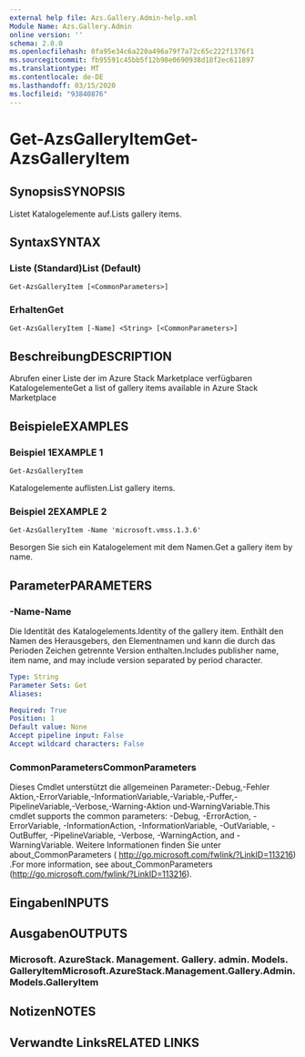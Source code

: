```yaml
---
external help file: Azs.Gallery.Admin-help.xml
Module Name: Azs.Gallery.Admin
online version: ''
schema: 2.0.0
ms.openlocfilehash: 0fa95e34c6a220a496a79f7a72c65c222f1376f1
ms.sourcegitcommit: fb95591c45bb5f12b98e0690938d18f2ec611897
ms.translationtype: MT
ms.contentlocale: de-DE
ms.lasthandoff: 03/15/2020
ms.locfileid: "93840876"
---
```

# <span data-ttu-id="d9580-101">Get-AzsGalleryItem</span><span class="sxs-lookup"><span data-stu-id="d9580-101">Get-AzsGalleryItem</span></span>

## <span data-ttu-id="d9580-102">Synopsis</span><span class="sxs-lookup"><span data-stu-id="d9580-102">SYNOPSIS</span></span>
<span data-ttu-id="d9580-103">Listet Katalogelemente auf.</span><span class="sxs-lookup"><span data-stu-id="d9580-103">Lists gallery items.</span></span>

## <span data-ttu-id="d9580-104">Syntax</span><span class="sxs-lookup"><span data-stu-id="d9580-104">SYNTAX</span></span>

### <span data-ttu-id="d9580-105">Liste (Standard)</span><span class="sxs-lookup"><span data-stu-id="d9580-105">List (Default)</span></span>
```
Get-AzsGalleryItem [<CommonParameters>]
```

### <span data-ttu-id="d9580-106">Erhalten</span><span class="sxs-lookup"><span data-stu-id="d9580-106">Get</span></span>
```
Get-AzsGalleryItem [-Name] <String> [<CommonParameters>]
```

## <span data-ttu-id="d9580-107">Beschreibung</span><span class="sxs-lookup"><span data-stu-id="d9580-107">DESCRIPTION</span></span>
<span data-ttu-id="d9580-108">Abrufen einer Liste der im Azure Stack Marketplace verfügbaren Katalogelemente</span><span class="sxs-lookup"><span data-stu-id="d9580-108">Get a list of gallery items available in Azure Stack Marketplace</span></span>

## <span data-ttu-id="d9580-109">Beispiele</span><span class="sxs-lookup"><span data-stu-id="d9580-109">EXAMPLES</span></span>

### <span data-ttu-id="d9580-110">Beispiel 1</span><span class="sxs-lookup"><span data-stu-id="d9580-110">EXAMPLE 1</span></span>
```
Get-AzsGalleryItem
```

<span data-ttu-id="d9580-111">Katalogelemente auflisten.</span><span class="sxs-lookup"><span data-stu-id="d9580-111">List gallery items.</span></span>

### <span data-ttu-id="d9580-112">Beispiel 2</span><span class="sxs-lookup"><span data-stu-id="d9580-112">EXAMPLE 2</span></span>
```
Get-AzsGalleryItem -Name 'microsoft.vmss.1.3.6'
```

<span data-ttu-id="d9580-113">Besorgen Sie sich ein Katalogelement mit dem Namen.</span><span class="sxs-lookup"><span data-stu-id="d9580-113">Get a gallery item by name.</span></span>

## <span data-ttu-id="d9580-114">Parameter</span><span class="sxs-lookup"><span data-stu-id="d9580-114">PARAMETERS</span></span>

### <span data-ttu-id="d9580-115">-Name</span><span class="sxs-lookup"><span data-stu-id="d9580-115">-Name</span></span>
<span data-ttu-id="d9580-116">Die Identität des Katalogelements.</span><span class="sxs-lookup"><span data-stu-id="d9580-116">Identity of the gallery item.</span></span>
<span data-ttu-id="d9580-117">Enthält den Namen des Herausgebers, den Elementnamen und kann die durch das Perioden Zeichen getrennte Version enthalten.</span><span class="sxs-lookup"><span data-stu-id="d9580-117">Includes publisher name, item name, and may include version separated by period character.</span></span>

```yaml
Type: String
Parameter Sets: Get
Aliases:

Required: True
Position: 1
Default value: None
Accept pipeline input: False
Accept wildcard characters: False
```

### <span data-ttu-id="d9580-118">CommonParameters</span><span class="sxs-lookup"><span data-stu-id="d9580-118">CommonParameters</span></span>
<span data-ttu-id="d9580-119">Dieses Cmdlet unterstützt die allgemeinen Parameter:-Debug,-Fehler Aktion,-ErrorVariable,-InformationVariable,-Variable,-Puffer,-PipelineVariable,-Verbose,-Warning-Aktion und-WarningVariable.</span><span class="sxs-lookup"><span data-stu-id="d9580-119">This cmdlet supports the common parameters: -Debug, -ErrorAction, -ErrorVariable, -InformationAction, -InformationVariable, -OutVariable, -OutBuffer, -PipelineVariable, -Verbose, -WarningAction, and -WarningVariable.</span></span> <span data-ttu-id="d9580-120">Weitere Informationen finden Sie unter about_CommonParameters ( http://go.microsoft.com/fwlink/?LinkID=113216) .</span><span class="sxs-lookup"><span data-stu-id="d9580-120">For more information, see about_CommonParameters (http://go.microsoft.com/fwlink/?LinkID=113216).</span></span>

## <span data-ttu-id="d9580-121">Eingaben</span><span class="sxs-lookup"><span data-stu-id="d9580-121">INPUTS</span></span>

## <span data-ttu-id="d9580-122">Ausgaben</span><span class="sxs-lookup"><span data-stu-id="d9580-122">OUTPUTS</span></span>

### <span data-ttu-id="d9580-123">Microsoft. AzureStack. Management. Gallery. admin. Models. GalleryItem</span><span class="sxs-lookup"><span data-stu-id="d9580-123">Microsoft.AzureStack.Management.Gallery.Admin.Models.GalleryItem</span></span>

## <span data-ttu-id="d9580-124">Notizen</span><span class="sxs-lookup"><span data-stu-id="d9580-124">NOTES</span></span>

## <span data-ttu-id="d9580-125">Verwandte Links</span><span class="sxs-lookup"><span data-stu-id="d9580-125">RELATED LINKS</span></span>
